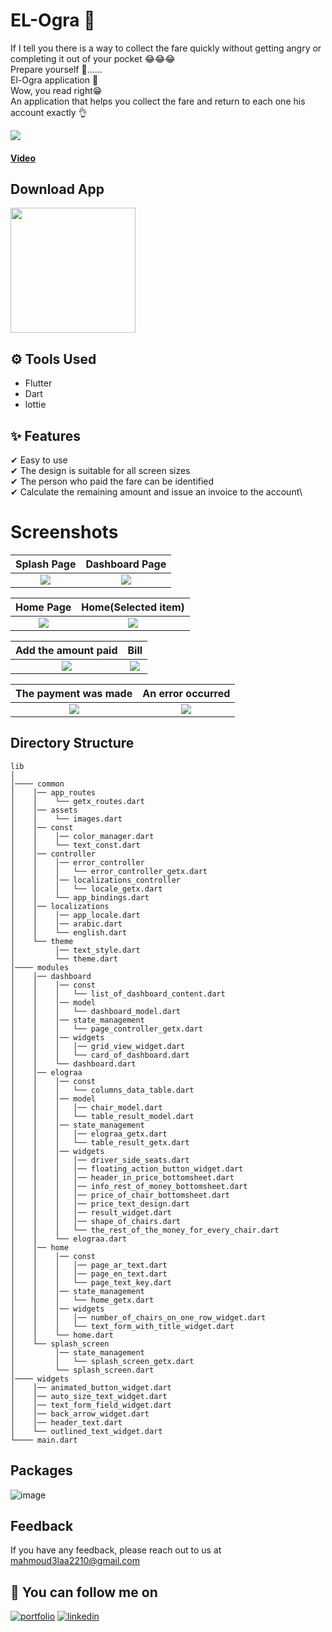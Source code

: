 
# EL-Ogra 🚐

If I tell you there is a way to collect the fare quickly without getting angry or completing it out of your pocket 😂😂😂\
Prepare yourself 🤩......\
El-Ogra application 🚐\
Wow, you read right😁 \
An application that helps you collect the fare and return to each one his account exactly 👌

![](https://user-images.githubusercontent.com/60518534/211070590-944eaee3-74fd-40d9-a385-5b9ece660570.gif)
#### [Video](https://www.linkedin.com/posts/mahmoudalaa2210_new-achievement-disclaimer-activity-6974096037988700160-Oy__?utm_source=share&utm_medium=member_desktop)

## Download App 
<a href="[https://github.com/MahmoudAlaa22/El-Ogra-Readme-file/releases/download/V1.0/app-release.apk](https://github.com/MahmoudAlaa22/E-Commerce-Readme-file-/releases/download/V1.0/app-release.apk)"><img src="https://playerzon.com/asset/download.png" width="200"></img></a>

## ⚙ Tools Used
- Flutter 
- Dart
- lottie


## ✨ Features
✔ Easy to use\
✔ The design is suitable for all screen sizes\
✔ The person who paid the fare can be identified\
✔ Calculate the remaining amount and issue an invoice to the account\


# Screenshots

  Splash Page                 |   Dashboard Page        
:-------------------------:|:-------------------------:
![](https://user-images.githubusercontent.com/60518534/185894163-8339551c-9679-4556-9b57-a8f3b20807ff.jpg)|![](https://user-images.githubusercontent.com/60518534/185894173-ac636208-e264-4bd7-ac48-55dd66c4045c.jpg)

  Home Page                 |   Home(Selected item)       
:-------------------------:|:-------------------------:
![](https://user-images.githubusercontent.com/60518534/185894184-09f22b88-48a0-4792-8d85-a3c5a16c4bbe.jpg)|![](https://user-images.githubusercontent.com/60518534/185894196-7401758b-9150-4b54-b163-83b983fafc00.jpg)

  Add the amount paid                |   Bill       
:-------------------------:|:-------------------------:
![](https://user-images.githubusercontent.com/60518534/185894208-967b9f2e-2174-41a1-8c64-44a777cfc9f8.jpg)|![](https://user-images.githubusercontent.com/60518534/185894221-7185997c-7d6c-4012-be31-c52d1fb9d6fe.jpg)

 The payment was made                |   An error occurred       
:-------------------------:|:-------------------------:
![](https://user-images.githubusercontent.com/60518534/185894234-7d428495-cc2b-48e5-a820-ddd80e58da95.jpg)|![](https://user-images.githubusercontent.com/60518534/185894248-8ae53e16-a153-46d6-bb64-abae067ed7cb.jpg)


## Directory Structure

```
lib
│
│──── common
│    │── app_routes
│    │    └── getx_routes.dart
│    │── assets
│    │    └── images.dart
│    │── const
│    │    │── color_manager.dart
│    │    └── text_const.dart
│    │── controller
│    │    │── error_controller
│    │    │   └── error_controller_getx.dart
│    │    │── localizations_controller
│    │    │   └── locale_getx.dart
│    │    └── app_bindings.dart
│    │── localizations
│    │    │── app_locale.dart
│    │    │── arabic.dart
│    │    └── english.dart
│    └── theme
│         │── text_style.dart
│         └── theme.dart
│──── modules
│    │── dashboard
│    │    │── const
│    │    │   └── list_of_dashboard_content.dart
│    │    │── model
│    │    │   └── dashboard_model.dart
│    │    │── state_management
│    │    │   └── page_controller_getx.dart
│    │    │── widgets
│    │    │   │── grid_view_widget.dart
│    │    │   └── card_of_dashboard.dart
│    │    └── dashboard.dart
│    │── elograa
│    │    │── const
│    │    │   └── columns_data_table.dart
│    │    │── model
│    │    │   │── chair_model.dart
│    │    │   └── table_result_model.dart
│    │    │── state_management
│    │    │   │── elograa_getx.dart
│    │    │   └── table_result_getx.dart
│    │    │── widgets
│    │    │   │── driver_side_seats.dart
│    │    │   │── floating_action_button_widget.dart
│    │    │   │── header_in_price_bottomsheet.dart
│    │    │   │── info_rest_of_money_bottomsheet.dart
│    │    │   │── price_of_chair_bottomsheet.dart
│    │    │   │── price_text_design.dart
│    │    │   │── result_widget.dart
│    │    │   │── shape_of_chairs.dart
│    │    │   └── the_rest_of_the_money_for_every_chair.dart
│    │    └── elograa.dart
│    │── home
│    │    │── const
│    │    │   │── page_ar_text.dart
│    │    │   │── page_en_text.dart
│    │    │   └── page_text_key.dart
│    │    │── state_management
│    │    │   └── home_getx.dart
│    │    │── widgets
│    │    │   │── number_of_chairs_on_one_row_widget.dart
│    │    │   └── text_form_with_title_widget.dart
│    │    └── home.dart
│    └── splash_screen
│         │── state_management
│         │   └── splash_screen_getx.dart
│         └── splash_screen.dart
│──── widgets
│    │── animated_button_widget.dart
│    │── auto_size_text_widget.dart
│    │── text_form_field_widget.dart
│    │── back_arrow_widget.dart
│    │── header_text.dart
│    └── outlined_text_widget.dart
└──── main.dart    
```


## Packages

![image](https://user-images.githubusercontent.com/60518534/211064710-fb32ca12-4583-4131-8df1-1a3ca0ea93f2.png)
## Feedback

If you have any feedback, please reach out to us at mahmoud3laa2210@gmail.com

## 🔗 You can follow me on

[![portfolio](https://img.shields.io/badge/GitHub-100000?style=for-the-badge&logo=github&logoColor=white)](https://github.com/MahmoudAlaa22)
[![linkedin](https://img.shields.io/badge/linkedin-0A66C2?style=for-the-badge&logo=linkedin&logoColor=white)](https://www.linkedin.com/in/mahmoudalaa2210/)
